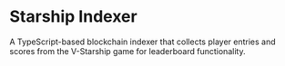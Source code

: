 # Starship Indexer

A TypeScript-based blockchain indexer that collects player entries and scores from the V-Starship game for leaderboard functionality.

